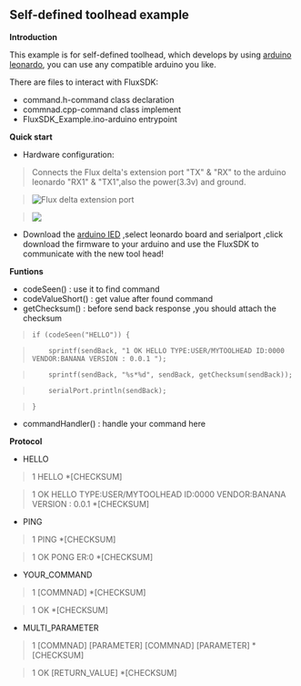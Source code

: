 ## Self-defined toolhead example
**Introduction**

This example is for self-defined toolhead, which develops by using [arduino leonardo](https://www.arduino.cc/en/Main/ArduinoBoardLeonardo), you can use any 
compatible arduino you like.

There are files to interact with FluxSDK:
* command.h-command class declaration
* commnad.cpp-command class implement
* FluxSDK_Example.ino-arduino entrypoint

**Quick start**
* Hardware configuration:

> Connects the Flux delta's extension port "TX" & "RX" to the arduino leonardo "RX1" & "TX1",also the power(3.3v) and ground.

> ![Flux delta extension port](https://github.com/flux3dp/PrinterHead/blob/master/selfdefinedtoolhead_example/doc/pics/Extension%20Port%20Graphics.png)

> ![](https://www.arduino.cc/en/uploads/Main/ArduinoLeonardoFront_2.jpg)

* Download the [arduino IED](http://www.arduino.cc/en/Main/Software) ,select leonardo board and serialport ,click download the firmware to your arduino and use the FluxSDK to communicate with the new tool head!

**Funtions**
* codeSeen() : use it to find command
* codeValueShort() : get value after found command
* getChecksum() : before send back response ,you should attach the checksum

>     if (codeSeen("HELLO")) {

>         sprintf(sendBack, "1 OK HELLO TYPE:USER/MYTOOLHEAD ID:0000 VENDOR:BANANA VERSION : 0.0.1 ");

>         sprintf(sendBack, "%s*%d", sendBack, getChecksum(sendBack));

>         serialPort.println(sendBack);

>     }

* commandHandler() : handle your command here

**Protocol**
* HELLO

> 1 HELLO *[CHECKSUM]

> 1 OK HELLO TYPE:USER/MYTOOLHEAD ID:0000 VENDOR:BANANA VERSION : 0.0.1 *[CHECKSUM]

* PING

> 1 PING *[CHECKSUM]

> 1 OK PONG ER:0 *[CHECKSUM]

* YOUR_COMMAND

> 1 [COMMNAD] *[CHECKSUM]

> 1 OK *[CHECKSUM]

* MULTI_PARAMETER

> 1 [COMMNAD] [PARAMETER] [COMMNAD] [PARAMETER] *[CHECKSUM]

> 1 OK [RETURN_VALUE] *[CHECKSUM]


